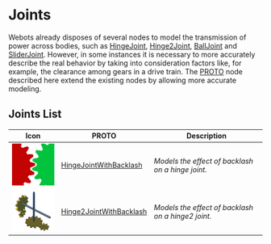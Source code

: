 # Joints

Webots already disposes of several nodes to model the transmission of power across bodies, such as [HingeJoint](../reference/hingejoint.md), [Hinge2Joint](../reference/hinge2joint.md), [BallJoint](../reference/balljoint.md) and [SliderJoint](../reference/sliderjoint.md).
However, in some instances it is necessary to more accurately describe the real behavior by taking into consideration factors like, for example, the clearance among gears in a drive train. The [PROTO](../reference/proto.md) node described here extend the existing nodes by allowing more accurate modeling.

## Joints List

| Icon | PROTO | Description |
| :---: | --- | --- |
| ![HingeJointWithBacklash](images/joints/HingeJointWithBacklash/HingeJointWithBacklash_icon.png) | [HingeJointWithBacklash](hinge-joint-with-backlash.md) | *Models the effect of backlash on a hinge joint.* |
| ![Hinge2JointWithBacklash](images/joints/Hinge2JointWithBacklash/Hinge2JointWithBacklash_icon.png) | [Hinge2JointWithBacklash](hinge-2-joint-with-backlash.md) | *Models the effect of backlash on a hinge2 joint.* |
